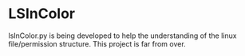 # LSInColor

lsInColor.py is being developed to help the understanding of the linux file/permission structure.
This project is far from over.
